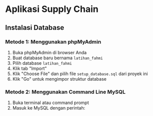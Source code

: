 # Aplikasi Supply Chain## Instalasi Database### Metode 1: Menggunakan phpMyAdmin1. Buka phpMyAdmin di browser Anda2. Buat database baru bernama `latihan_fahmi`3. Pilih database `latihan_fahmi`4. Klik tab "Import"5. Klik "Choose File" dan pilih file `setup_database.sql` dari proyek ini6. Klik "Go" untuk mengimpor struktur database### Metode 2: Menggunakan Command Line MySQL1. Buka terminal atau command prompt2. Masuk ke MySQL dengan perintah: